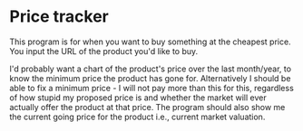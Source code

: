 # Price tracker

This program is for when you want to buy something at the cheapest price. You input the URL of the product you'd like to buy.

I'd probably want a chart of the product's price over the last month/year, to know the minimum price the product has gone for. Alternatively I should be able to fix a minimum price - I will not pay more than this for this, regardless of how stupid my proposed price is and whether the market will ever actually offer the product at that price. The program should also show me the current going price for the product i.e., current market valuation. 